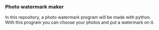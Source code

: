 ### Photo watermark maker
In this repository, a photo watermark program will be made with python.
With this program you can choose your photos and put a watermark on it.
